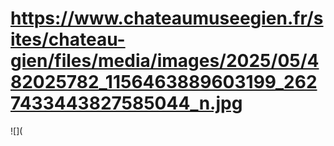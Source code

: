 # https://www.chateaumuseegien.fr/sites/chateau-gien/files/media/images/2025/05/482025782_1156463889603199_2627433443827585044_n.jpg

![](
